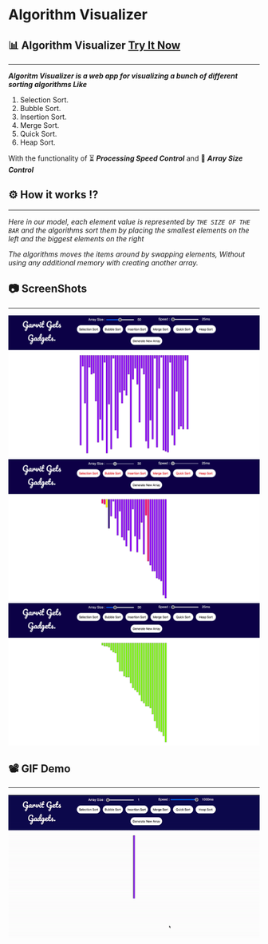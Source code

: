 # Algorithm Visualizer

## 📊 Algorithm Visualizer [Try It Now](https://visualizeralgorithm.netlify.app/)

--------------------

**_Algoritm Visualizer is a web app for visualizing a bunch of different sorting algorithms Like_**

1. Selection Sort.
2. Bubble Sort.
3. Insertion Sort.
4. Merge Sort.
5. Quick Sort.
6. Heap Sort.

With the functionality of ⏳ **_Processing Speed Control_** and 📏 **_Array Size Control_**

## ⚙ How it works !?

--------------------

_Here in our model, each element value is represented by ```THE SIZE OF THE BAR``` and the algorithms sort them by placing the smallest elements on the left and the biggest elements on the right_

_The algorithms moves the items around by swapping elements, Without using any additional memory with creating another array._

## 📷 ScreenShots

--------------------

![image](/img/1.jpg)
![image](/img/2.jpg)
![image](/img/3.jpg)

## 📽 GIF Demo

--------------------

![Visualizer Demo](/img/4.gif)
